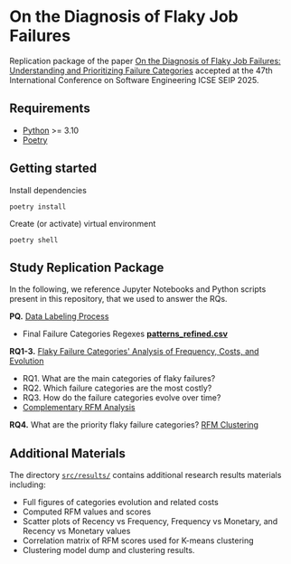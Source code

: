 # On the Diagnosis of Flaky Job Failures

Replication package of the paper [On the Diagnosis of Flaky Job Failures:
Understanding and Prioritizing Failure Categories](/) accepted at the 47th International Conference on Software Engineering ICSE SEIP 2025.

## Requirements

* [Python](https://www.python.org/downloads/) >= 3.10
* [Poetry](https://python-poetry.org/)

## Getting started

Install dependencies

```script
poetry install
```

Create (or activate) virtual environment

```script
poetry shell
```

## Study Replication Package

In the following, we reference Jupyter Notebooks and Python scripts present in this repository, that we used to answer the RQs.

__PQ.__ [Data Labeling Process](./src/02_failure_categories_labeling.ipynb)

* Final Failure Categories Regexes __[patterns_refined.csv](./src/scripts/patterns_refined.csv)__

__RQ1-3.__ [Flaky Failure Categories' Analysis of Frequency, Costs, and Evolution](./src/03_label_prioritization.ipynb)

* RQ1. What are the main categories of flaky failures?
* RQ2. Which failure categories are the most costly?
* RQ3. How do the failure categories evolve over time?
* [Complementary RFM Analysis](./src/04_labels_rfm_analysis.ipynb)

__RQ4.__ What are the priority flaky failure categories? [RFM Clustering](./src/04_labels_rfm_clustering.ipynb)

## Additional Materials

The directory [`src/results/`](./src/results/) contains additional research results materials including:

* Full figures of categories evolution and related costs
* Computed RFM values and scores
* Scatter plots of Recency vs Frequency, Frequency vs Monetary, and Recency vs Monetary values
* Correlation matrix of RFM scores used for K-means clustering
* Clustering model dump and clustering results.

